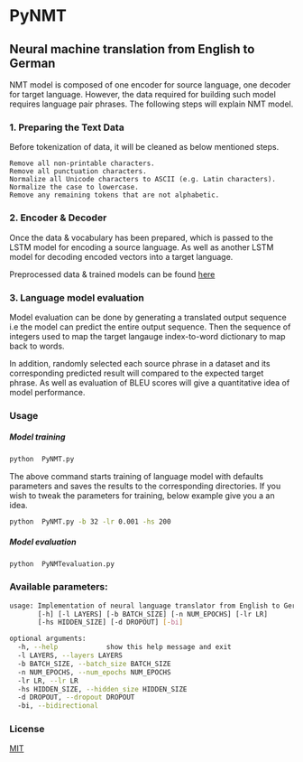 # PyNMT
<h2>Neural machine translation from English to German</h2>
NMT model is composed of one encoder for source language, one decoder for target language. 
However, the data required for
building such model requires language pair phrases. The following steps will explain NMT model.  
<h3>1. Preparing the Text Data</h3>
Before tokenization of data, it will be cleaned as below mentioned steps.

    Remove all non-printable characters.
    Remove all punctuation characters.
    Normalize all Unicode characters to ASCII (e.g. Latin characters).
    Normalize the case to lowercase.
    Remove any remaining tokens that are not alphabetic.
   

<h3>2. Encoder & Decoder</h3>
Once the data & vocabulary has been prepared, which is passed to the LSTM model for encoding a source language.
As well as another LSTM model for decoding encoded vectors into a target language.
  
Preprocessed data & trained models can be found [here](https://drive.google.com/drive/folders/1bSZtJAeMIVdhtxBQgSn7BgRzrF-05ZnX?usp=sharing)
### 3. Language model evaluation
Model evaluation can be done by generating a translated output sequence i.e the model can predict the entire output sequence.
Then the sequence of integers used to map the target langauge index-to-word dictionary to map back to words.

In addition, randomly selected each source phrase in a dataset and its corresponding predicted result will compared to 
the expected target phrase. As well as evaluation of BLEU scores will give a quantitative idea of model performance.

### Usage
##### Model training
```bash
python  PyNMT.py 
```
The above command starts training of language model with defaults parameters and saves the results to the corresponding 
directories. If you wish to tweak the parameters for training, below example give you a an idea. 

```bash
python  PyNMT.py -b 32 -lr 0.001 -hs 200
```
##### Model evaluation
```bash
python  PyNMTevaluation.py 
```
### Available parameters:
```bash
usage: Implementation of neural language translator from English to German
       [-h] [-l LAYERS] [-b BATCH_SIZE] [-n NUM_EPOCHS] [-lr LR]
       [-hs HIDDEN_SIZE] [-d DROPOUT] [-bi]

optional arguments:
  -h, --help            show this help message and exit
  -l LAYERS, --layers LAYERS
  -b BATCH_SIZE, --batch_size BATCH_SIZE
  -n NUM_EPOCHS, --num_epochs NUM_EPOCHS
  -lr LR, --lr LR
  -hs HIDDEN_SIZE, --hidden_size HIDDEN_SIZE
  -d DROPOUT, --dropout DROPOUT
  -bi, --bidirectional
```

### License
[MIT](https://github.com/Prabhu204/PyNMT/blob/master/LICENSE)